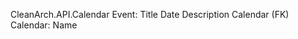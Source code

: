 CleanArch.API.Calendar
		Event:
  			Title
			Date
			Description
			Calendar (FK)
		Calendar:
			Name
